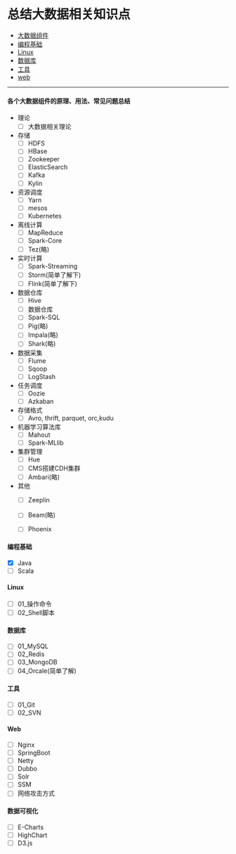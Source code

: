 # 总结大数据相关知识点

* [大数据组件](./大数据组件)
* [编程基础](./编程基础)
* [Linux](./linux)
* [数据库](./数据库)
* [工具](./工具)
* [web](./web)

----

#### 各个大数据组件的原理、用法、常见问题总结

* 理论
	- [ ] 大数据相关理论
* 存储
	- [ ] HDFS
	- [ ] HBase
	- [ ] Zookeeper
	- [ ] ElasticSearch
	- [ ] Kafka
	- [ ] Kylin

* 资源调度
	- [ ] Yarn
	- [ ] mesos
	- [ ] Kubernetes

* 离线计算
	- [ ] MapReduce
	- [ ] Spark-Core
	- [ ] Tez(略)

* 实时计算
	- [ ] Spark-Streaming
	- [ ] Storm(简单了解下)
	- [ ] Flink(简单了解下)

* 数据仓库
	- [ ] Hive
	- [ ] 数据仓库
	- [ ] Spark-SQL
	- [ ] Pig(略)
	- [ ] Impala(略)
	- [ ] Shark(略)

* 数据采集
    - [ ] Flume
    - [ ] Sqoop
    - [ ] LogStash

* 任务调度
    - [ ] Oozie
    - [ ] Azkaban

* 存储格式
	- [ ] Avro, thrift, parquet, orc,kudu

* 机器学习算法库
    - [ ] Mahout
    - [ ] Spark-MLlib

* 集群管理
    - [ ] Hue
    - [ ] CMS搭建CDH集群
    - [ ] Ambari(略)

* 其他
    - [ ] Zeeplin
    - [ ] Beam(略)
    - [ ] Phoenix 


#### 编程基础

- [x] Java
- [ ] Scala

#### Linux

- [ ] 01_操作命令
- [ ] 02_Shell脚本

#### 数据库

- [ ] 01_MySQL
- [ ] 02_Redis
- [ ] 03_MongoDB
- [ ] 04_Orcale(简单了解)

#### 工具

- [ ] 01_Git
- [ ] 02_SVN

#### Web

- [ ] Nginx
- [ ] SpringBoot
- [ ] Netty
- [ ] Dubbo
- [ ] Solr
- [ ] SSM
- [ ] 网络攻击方式

#### 数据可视化

- [ ] E-Charts
- [ ] HighChart
- [ ] D3.js